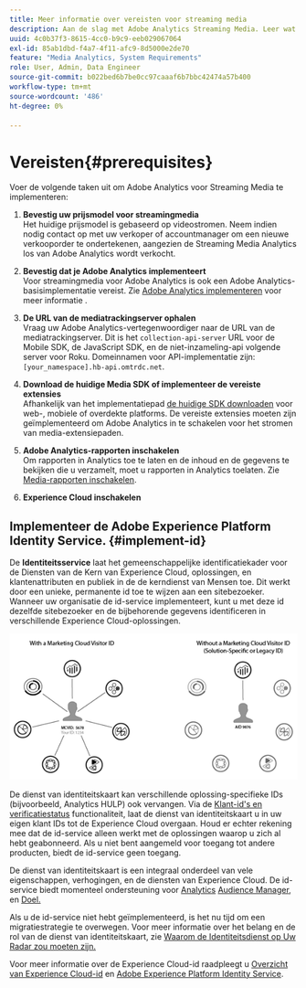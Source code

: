 ```yaml
---
title: Meer informatie over vereisten voor streaming media
description: Aan de slag met Adobe Analytics Streaming Media. Leer wat u nodig hebt om Adobe Analytics for Streaming Media te implementeren.
uuid: 4c0b37f3-8615-4cc0-b9c9-eeb029067064
exl-id: 85ab1dbd-f4a7-4f11-afc9-8d5000e2de70
feature: "Media Analytics, System Requirements"
role: User, Admin, Data Engineer
source-git-commit: b022bed6b7be0cc97caaaf6b7bbc42474a57b400
workflow-type: tm+mt
source-wordcount: '486'
ht-degree: 0%

---
```


# Vereisten{#prerequisites}

Voer de volgende taken uit om Adobe Analytics voor Streaming Media te implementeren:

1. **Bevestig uw prijsmodel voor streamingmedia**<br>
Het huidige prijsmodel is gebaseerd op videostromen. Neem indien nodig contact op met uw verkoper of accountmanager om een nieuwe verkooporder te ondertekenen, aangezien de Streaming Media Analytics los van Adobe Analytics wordt verkocht.

1. **Bevestig dat je Adobe Analytics implementeert**<br>
Voor streamingmedia voor Adobe Analytics is ook een Adobe Analytics-basisimplementatie vereist. Zie [Adobe Analytics implementeren](https://experienceleague.adobe.com/docs/analytics/implementation/home.html) voor meer informatie .

1. **De URL van de mediatrackingserver ophalen**<br>
Vraag uw Adobe Analytics-vertegenwoordiger naar de URL van de mediatrackingserver. Dit is het 
`collection-api-server` URL voor de Mobile SDK, de JavaScript SDK, en de niet-inzameling-api volgende server voor Roku. Domeinnamen voor API-implementatie zijn: `[your_namespace].hb-api.omtrdc.net`.

1. **Download de huidige Media SDK of implementeer de vereiste extensies**<br>
Afhankelijk van het implementatiepad [de huidige SDK downloaden](download-sdks.md) voor web-, mobiele of overdekte platforms. De vereiste extensies moeten zijn geïmplementeerd om Adobe Analytics in te schakelen voor het stromen van media-extensiepaden.

1. **Adobe Analytics-rapporten inschakelen**<br>
Om rapporten in Analytics toe te laten en de inhoud en de gegevens te bekijken die u verzamelt, moet u rapporten in Analytics toelaten. Zie [Media-rapporten inschakelen](/help/reporting/media-reports-enable.md).

1. **Experience Cloud inschakelen**<br>


## Implementeer de Adobe Experience Platform Identity Service. {#implement-id}

De **Identiteitsservice** laat het gemeenschappelijke identificatiekader voor de Diensten van de Kern van Experience Cloud, oplossingen, en klantenattributen en publiek in de de kerndienst van Mensen toe. Dit werkt door een unieke, permanente id toe te wijzen aan een sitebezoeker. Wanneer uw organisatie de id-service implementeert, kunt u met deze id dezelfde sitebezoeker en de bijbehorende gegevens identificeren in verschillende Experience Cloud-oplossingen.

![ID Service-afbeelding](assets/mc_id_service_graphic.png)

De dienst van identiteitskaart kan verschillende oplossing-specifieke IDs (bijvoorbeeld, Analytics HULP) ook vervangen. Via de [Klant-id&#39;s en verificatiestatus](https://experienceleague.adobe.com/docs/id-service/using/reference/authenticated-state.html) functionaliteit, laat de dienst van identiteitskaart u in uw eigen klant IDs tot de Experience Cloud overgaan. Houd er echter rekening mee dat de id-service alleen werkt met de oplossingen waarop u zich al hebt geabonneerd. Als u niet bent aangemeld voor toegang tot andere producten, biedt de id-service geen toegang.

De dienst van identiteitskaart is een integraal onderdeel van vele eigenschappen, verhogingen, en de diensten van Experience Cloud. De id-service biedt momenteel ondersteuning voor [Analytics](https://www.adobe.com/marketing-cloud/web-analytics.html) [Audience Manager,](https://www.adobe.com/marketing-cloud/data-management-platform.html) en [Doel.](https://www.adobe.com/marketing-cloud/testing-targeting.html)

Als u de id-service niet hebt geïmplementeerd, is het nu tijd om een migratiestrategie te overwegen. Voor meer informatie over het belang en de rol van de dienst van identiteitskaart, zie [Waarom de Identiteitsdienst op Uw Radar zou moeten zijn.](https://theblog.adobe.com/why-new-adobe-marketing-cloud-id-service-should-be-on-your-radar/)

Voor meer informatie over de Experience Cloud-id raadpleegt u [Overzicht van Experience Cloud-id](https://experienceleague.adobe.com/docs/id-service/using/intro/overview.html) en [Adobe Experience Platform Identity Service](https://experienceleague.adobe.com/docs/id-service/using/home.html).
